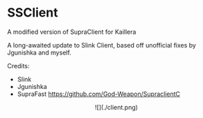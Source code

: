 # SSClient
A modified version of SupraClient for Kaillera

A long-awaited update to Slink Client, based off unofficial fixes by Jgunishka and myself.

Credits:
- Slink
- Jgunishka
- SupraFast
https://github.com/God-Weapon/SupraclientC

<p align=center>
![](./client.png)
</p>
